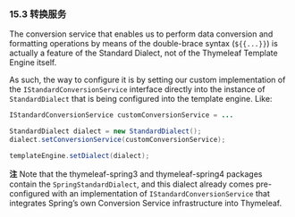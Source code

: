### 15.3 转换服务

The conversion service that enables us to perform data conversion and formatting operations by means of the double-brace syntax (`${{...}}`) is actually a feature of the Standard Dialect, not of the Thymeleaf Template Engine itself.

As such, the way to configure it is by setting our custom implementation of the `IStandardConversionService` interface directly into the instance of `StandardDialect` that is being configured into the template engine. Like:
```java
IStandardConversionService customConversionService = ...

StandardDialect dialect = new StandardDialect();
dialect.setConversionService(customConversionService);

templateEngine.setDialect(dialect);
```
**注** Note that the thymeleaf-spring3 and thymeleaf-spring4 packages contain the `SpringStandardDialect`, and this dialect already comes pre-configured with an implementation of `IStandardConversionService` that integrates Spring’s own Conversion Service infrastructure into Thymeleaf.
